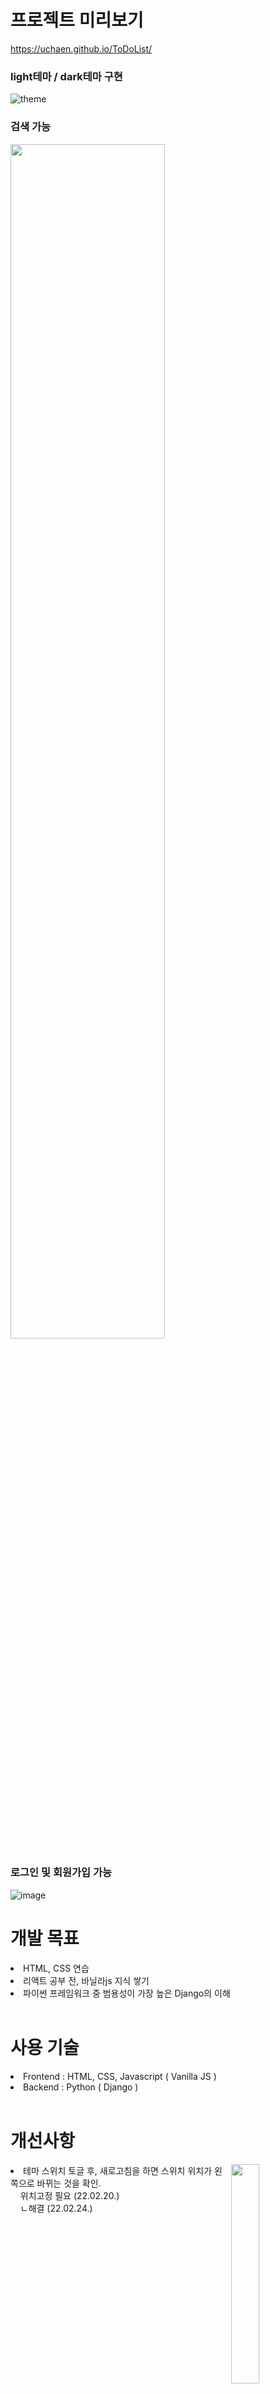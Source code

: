 # 프로젝트 미리보기

https://uchaen.github.io/ToDoList/

### light테마 / dark테마 구현
![theme](https://user-images.githubusercontent.com/67726427/153740287-68780a1a-d297-4c34-9ca3-8dbfe056dda1.png)

### 검색 가능
<img src="https://user-images.githubusercontent.com/67726427/154800345-4c2f594e-f5cb-4d8f-aa01-5e538d378c7c.PNG" width="70%">

### 로그인 및 회원가입 가능
![image](https://user-images.githubusercontent.com/67726427/154801524-da3e0c2b-1bd2-429b-84d2-db76f5d4eb87.png)
<br> 

# 개발 목표
<li>HTML, CSS 연습</li>
<li>리액트 공부 전, 바닐라js 지식 쌓기</li>
<li>파이썬 프레임워크 중 범용성이 가장 높은 Django의 이해</li>
<br> 

# 사용 기술 
<li> Frontend : HTML, CSS, Javascript ( Vanilla JS ) </li>
<li> Backend : Python ( Django ) </li>
<br> 

# 개선사항
<img align="right" src="https://user-images.githubusercontent.com/67726427/155534876-7de5a6dc-a0ed-4cf8-aa3f-7a6d11760a95.PNG" width="30%">
<li>테마 스위치 토글 후, 새로고침을 하면 스위치 위치가 왼쪽으로 바뀌는 것을 확인. 
  <br> &nbsp &nbsp 위치고정 필요 (22.02.20.)<br> &nbsp &nbsp ㄴ해결 (22.02.24.) </li>
        


